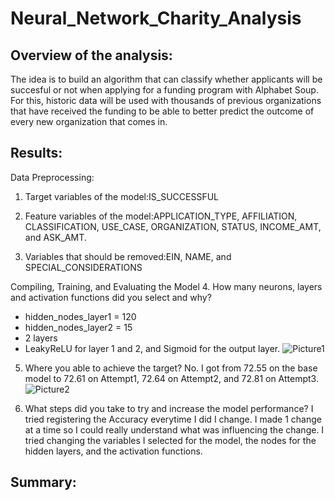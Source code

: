 # Neural_Network_Charity_Analysis

## Overview of the analysis: 

The idea is to build an algorithm that can classify whether applicants will be succesful or not when applying for a funding program with Alphabet Soup.
For this, historic data will be used with thousands of previous organizations that have received the funding to be able to better predict the outcome of every new organization that comes in.
## Results: 
Data Preprocessing:
1. Target variables of the model:IS_SUCCESSFUL


2. Feature variables of the model:APPLICATION_TYPE, AFFILIATION, CLASSIFICATION, USE_CASE, ORGANIZATION, STATUS, INCOME_AMT, and ASK_AMT.


3. Variables that should be removed:EIN, NAME, and SPECIAL_CONSIDERATIONS

Compiling, Training, and Evaluating the Model
4. How many neurons, layers and activation functions did you select and why?
* hidden_nodes_layer1 = 120
* hidden_nodes_layer2 = 15
* 2 layers
* LeakyReLU for layer 1 and 2, and Sigmoid for the output layer.
![Picture1]()


5. Where you able to achieve the target?
No. I got from 72.55 on the base model to 72.61 on Attempt1, 72.64 on Attempt2, and 72.81 on Attempt3.
![Picture2]()

6. What steps did you take to try and increase the model performance?
I tried registering the Accuracy everytime I did I change. I made 1 change at a time so I could really understand what was influencing the change. I tried changing the variables I selected for the model, the nodes for the hidden layers, and the activation functions.


## Summary: 
